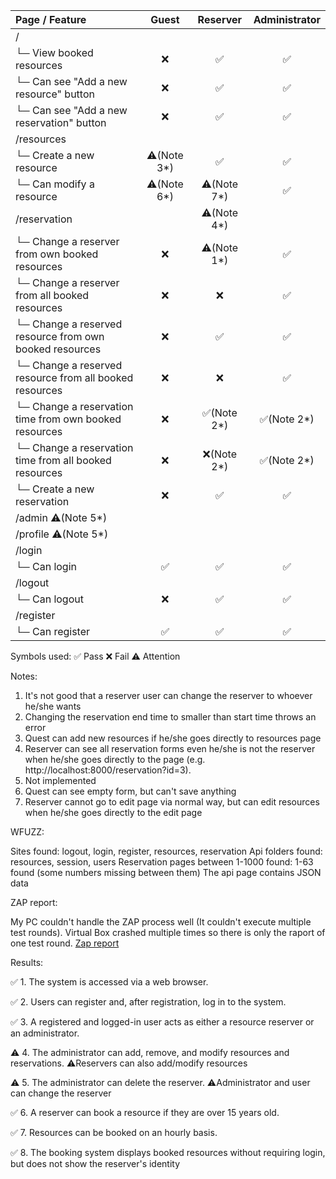 | Page / Feature	| Guest |	Reserver | Administrator |
| :---         |     :---:      |     :---:      |     :---:      |
| /	| | | |		
| └─ View booked resources	| ❌	| ✅	| ✅ |
| └─ Can see "Add a new resource" button | ❌	| ✅	| ✅ |
| └─ Can see "Add a new reservation" button | ❌	| ✅	| ✅ |
| /resources	| | | |	
| └─ Create a new resource	| ⚠️(Note 3*)	| ✅	| ✅ |
| └─ Can modify a resource	| ⚠️(Note 6*)	| ⚠️(Note 7*)	| ✅ |
| /reservation	| | ⚠️(Note 4*) | |		
| └─ Change a reserver from own booked resources	| ❌	| ⚠️(Note 1*)	| ✅ |
| └─ Change a reserver from all booked resources	| ❌	| ❌	| ✅ |
| └─ Change a reserved resource from own booked resources	| ❌	| ✅	| ✅ |
| └─ Change a reserved resource from all booked resources	| ❌	| ❌	| ✅ |
| └─ Change a reservation time from own booked resources	| ❌	| ✅(Note 2*)	| ✅(Note 2*) |
| └─ Change a reservation time from all booked resources	| ❌	| ❌(Note 2*)	| ✅(Note 2*) |
| └─ Create a new reservation	| ❌ | ✅ | ✅ |
| /admin ⚠️(Note 5*)| | | |
| /profile ⚠️(Note 5*)| | | |		
| /login | | | |
| └─ Can login	| ✅ | ✅ | ✅ |
| /logout | | | |
| └─ Can logout	| ❌ | ✅ | ✅ |
| /register | | | |
| └─ Can register	| ✅ | ✅ | ✅ |

Symbols used:
✅ Pass
❌ Fail
⚠️ Attention

Notes:

1. It's not good that a reserver user can change the reserver to whoever he/she wants
2. Changing the reservation end time to smaller than start time throws an error
3. Quest can add new resources if he/she goes directly to resources page
4. Reserver can see all reservation forms even he/she is not the reserver when he/she goes directly to the page (e.g. http://localhost:8000/reservation?id=3). 
5. Not implemented
6. Quest can see empty form, but can't save anything
7. Reserver cannot go to edit page via normal way, but can edit resources when he/she goes directly to the edit page

WFUZZ:

Sites found: logout, login, register, resources, reservation
Api folders found: resources, session, users
Reservation pages between 1-1000 found: 1-63 found (some numbers missing between them)
The api page contains JSON data

ZAP report:

My PC couldn't handle the ZAP process well (It couldn't execute multiple test rounds). Virtual Box crashed multiple times so there is only the raport of one test round. 
[Zap report](https://github.com/liskomes/musical-waffle/blob/main/The%20Booking%20System%20Phase%203/Zap%20report.md)

Results:

✅ 1. The system is accessed via a web browser.

✅ 2. Users can register and, after registration, log in to the system.

✅ 3. A registered and logged-in user acts as either a resource reserver or an administrator.

⚠️ 4. The administrator can add, remove, and modify resources and reservations. ⚠️Reservers can also add/modify resources

⚠️ 5. The administrator can delete the reserver. ⚠️Administrator and user can change the reserver

✅ 6. A reserver can book a resource if they are over 15 years old.

✅ 7. Resources can be booked on an hourly basis.

✅ 8. The booking system displays booked resources without requiring login, but does not show the reserver's identity
